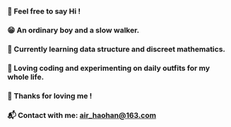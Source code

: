 ### 👋 Feel free to say Hi !

### 😁 An ordinary boy and a slow walker.

### 🎯 Currently learning data structure and discreet mathematics.

### 👔 Loving coding and experimenting on daily outfits for my whole life.

### 💓 Thanks for loving me !

### 📬 Contact with me:  air_haohan@163.com

<!--
**airhaohan/airhaohan** is a ✨ _special_ ✨ repository because its `README.md` (this file) appears on your GitHub profile.

Here are some ideas to get you started:

- 🔭 I’m currently working on ...
- 🌱 I’m currently learning ...
- 👯 I’m looking to collaborate on ...
- 🤔 I’m looking for help with ...
- 💬 Ask me about ...
- 📫 How to reach me: ...
- 😄 Pronouns: ...
- ⚡ Fun fact: ...
-->


